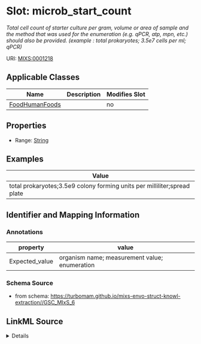 # Slot: microb_start_count


_Total cell count of starter culture per gram, volume or area of sample and the method that was used for the enumeration (e.g. qPCR, atp, mpn, etc.) should also be provided. (example : total prokaryotes; 3.5e7 cells per ml; qPCR)_



URI: [MIXS:0001218](https://w3id.org/mixs/0001218)



<!-- no inheritance hierarchy -->




## Applicable Classes

| Name | Description | Modifies Slot |
| --- | --- | --- |
[FoodHumanFoods](FoodHumanFoods.md) |  |  no  |







## Properties

* Range: [String](String.md)






## Examples

| Value |
| --- |
| total prokaryotes;3.5e9 colony forming units per milliliter;spread plate |

## Identifier and Mapping Information





### Annotations

| property | value |
| --- | --- |
| Expected_value | organism name; measurement value; enumeration || Preferred_unit | colony forming units per milliliter; colony forming units per gram of dry weight |



### Schema Source


* from schema: https://turbomam.github.io/mixs-envo-struct-knowl-extraction//GSC_MIxS_6




## LinkML Source

<details>
```yaml
name: microb_start_count
annotations:
  Expected_value:
    tag: Expected_value
    value: organism name; measurement value; enumeration
  Preferred_unit:
    tag: Preferred_unit
    value: colony forming units per milliliter; colony forming units per gram of dry
      weight
description: 'Total cell count of starter culture per gram, volume or area of sample
  and the method that was used for the enumeration (e.g. qPCR, atp, mpn, etc.) should
  also be provided. (example : total prokaryotes; 3.5e7 cells per ml; qPCR)'
title: microbial starter organism count
notes:
- count
- microbial
- organism
examples:
- value: total prokaryotes;3.5e9 colony forming units per milliliter;spread plate
from_schema: https://turbomam.github.io/mixs-envo-struct-knowl-extraction//GSC_MIxS_6
rank: 1000
string_serialization: '{text};{float} {unit};[ATP|MPN|qPCR|spread plate|other]'
slot_uri: MIXS:0001218
multivalued: false
alias: microb_start_count
domain_of:
- FoodHumanFoods
range: string
required: false
recommended: false

```
</details>